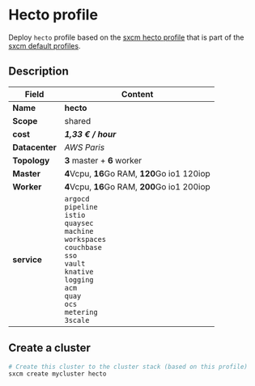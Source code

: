 # Hecto profile

Deploy `hecto` profile based on the [sxcm hecto profile](https://raw.githubusercontent.com/startxfr/sxcm/main/src/profiles/install-config-hecto.yml) that is part of the [sxcm default profiles](../../3-profiles).

## Description

| Field          | Content                                                                                                                                           |
| -------------- | ------------------------------------------------------------------------------------------------------------------------------------------------- |
| **Name**       | **hecto**                                                                                                                                         |
| **Scope**      | shared                                                                                                                                            |
| **cost**       | ***1,33 € / hour***                                                                                                                               |
| **Datacenter** | _AWS Paris_                                                                                                                                       |
| **Topology**   | **3** master + **6** worker                                                                                                                       |
| **Master**     | **4**Vcpu, **16**Go RAM, **120**Go io1  120iop                                                                                                    |
| **Worker**     | **4**Vcpu,  **16**Go RAM, **200**Go io1  200iop                                                                                                   |
| **service**    | `argocd`  <br/> `pipeline`  <br/> `istio`  <br/> `quaysec`  <br/> `machine`  <br/> `workspaces`  <br/> `couchbase`  <br/> `sso`  <br/> `vault`  <br/> `knative`  <br/> `logging`  <br/> `acm`  <br/> `quay`  <br/> `ocs`  <br/> `metering`  <br/> `3scale` |

## Create a cluster

```bash
# Create this cluster to the cluster stack (based on this profile)
sxcm create mycluster hecto
```
